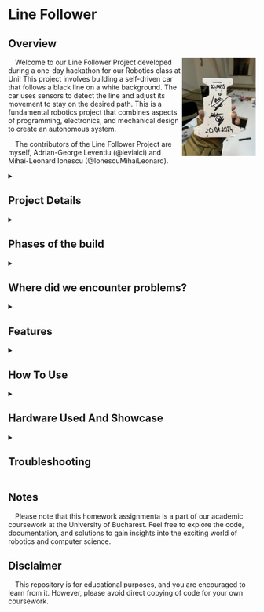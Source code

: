 # Line Follower

## Overview

<img src = 'https://github.com/leviaici/lineFollower/blob/main/Images/IMG_7595.jpeg' align="right" height = 200 width = 150>
&emsp;Welcome to our Line Follower Project developed during a one-day hackathon for our Robotics class at Uni! This project involves building a self-driven car that follows a black line on a white background. The car uses sensors to detect the line and adjust its movement to stay on the desired path. This is a fundamental robotics project that combines aspects of programming, electronics, and mechanical design to create an autonomous system.

&emsp;The contributors of the Line Follower Project are myself, Adrian-George Leventiu (@leviaici) and Mihai-Leonard Ionescu (@IonescuMihaiLeonard).

<details>
<summary><h2>Project Details</h2></summary>
<img src = 'https://github.com/leviaici/lineFollower/blob/main/Images/IMG_7588.jpeg' align="right" width = 250>
&emsp;The Line Follower Project is designed to showcase the integration of sensors, actuators, and programming to achieve autonomous navigation. The primary objective is to create a car that can follow a black line on a white surface without human intervention. The project serves as an excellent introduction to robotics and is suitable for both beginners and experienced enthusiasts.

<br>&emsp;The car, as we call it, enters in a self-calibration mode when started. After the calibration mode ended, it starts following the line and races for best lap times possible.This sleek and agile autonomous vehicle is meticulously designed to elegantly navigate a black line on a white background, marrying cutting-edge technology with the aesthetics of a vintage Formula 1 car.
</details>

<details>
<summary><h2>Phases of the build</h2></summary>
  <img src = 'https://github.com/leviaici/lineFollower/blob/main/Images/IMG_7581.jpeg' align="right" height = 200 width = 300>
  <ol><b>Designing and sketching the build.</b></ol><br><br><br><br><br><br><br><br>
  <img src = 'https://github.com/leviaici/lineFollower/blob/main/Images/IMG_7582.jpeg' align="right" height = 200 width = 300>
  <ol><b>Cutting the board and placing the hardware on the chassis to see if it fits perfectly.</b></ol><br><br><br><br><br><br><br><br>
  <img src = 'https://github.com/leviaici/lineFollower/blob/main/Images/IMG_7588.jpeg' align="right" height = 200 width = 300>
  <ol><b>Zip tying the hardware on the chassis.</b></ol><br><br><br><br><br><br><br><br>
</details>

<details>
<summary><h2>Where did we encounter problems?</h2></summary>
  <img src = 'https://github.com/leviaici/lineFollower/blob/main/Images/IMG_7593.jpeg' align="right" height = 200 width = 300>
  <ol>- Designing a light yet fast and well proportioned chassis.</ol>
  <ol>- Being on time with the presentation.</ol>
  <ol>- Putting the screws on the chassis carefully so the chassis itself won't break.</ol>
  <ol>- Finding a PID function that suits the car perfectly.</ol>
  <ol>- Random hardware fails. We had to change some cables...</ol>
</details>

<details>
<summary><h2>Features</h2></summary>
<ol><b>Self Calibration:</b> The Line Follower will enter in the self-calibration (for the QTR-8A reflectance sensor) mode once started.</ol>
<ol><b>PID Function:</b> The Line Follower is using a PID function for best results based on the weight and shape of the chassis.<br></ol>
</details>

<details>
<summary><h2>How To Use</h2></summary>

<ol><b>Get a Line-Follower Background:</b> Get your background ready (white with a black stripe shaped like a circuit).<br></ol>
<ol><b>Power On:</b> Get your car ready by plugging the battery on.<br></ol>
<ol><b>Sit back and watch:</b> Enjoy watching the "car" ripping those tyres on the corners and destryoing the opponents' lap times.<br></ol>
</details>
  
<details>
<summary><h2>Hardware Used And Showcase</h2></summary>
<img src = 'https://github.com/leviaici/lineFollower/blob/main/Images/IMG_7590.jpeg' align="right" width = 250>
<img src = 'https://github.com/leviaici/lineFollower/blob/main/Images/IMG_7591.jpeg' align="right" width = 250>

- [X] Arduino UNO Board
- [X] L293D Motor Driver
- [X] Chassis
- [X] QTR-8A reflectance sensor
- [X] Screws
- [X] Zip-ties
- [X] Power Source (LiPo battery)
- [X] Ball caster
- [X] DC Motors (2)
- [X] Small Breadboard
- [X] Wheels (2)
- [X] Wires
- [X] Youtube Link (NSFW - we recommend using no sound): https://www.youtube.com/watch?v=HkPXA86t6Mc

</details>

<details>
<summary><h2>Troubleshooting</h2></summary>
<ol><b>Check the wires:</b> Ensure that the wires are all correctly plugged in.<br></ol>
<ol><b>Check the Power Source:</b> Be sure the battery is not drained.<br></ol>
<ol><b>Check the Motors:</b> Check the motors for possible malfunctions. They may be broken.<br></ol>
<ol><b>Code debugging:</b> Use serial monitoring in the Arduino IDE to debug and understand sensor readings.<br></ol>
</details>

## Notes

&emsp;Please note that this homework assignmenta is a part of our academic coursework at the University of Bucharest. Feel free to explore the code, documentation, and solutions to gain insights into the exciting world of robotics and computer science.

## Disclaimer
&emsp;This repository is for educational purposes, and you are encouraged to learn from it. However, please avoid direct copying of code for your own coursework.
